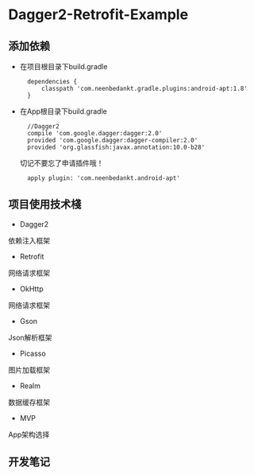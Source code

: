 # Dagger2-Retrofit-Example

## 添加依赖

* 在项目根目录下build.gradle

	 	dependencies {
        	classpath 'com.neenbedankt.gradle.plugins:android-apt:1.8'
    	}
    	
* 在App根目录下build.gradle

		//Dagger2
		compile 'com.google.dagger:dagger:2.0'
    	provided 'com.google.dagger:dagger-compiler:2.0'
    	provided 'org.glassfish:javax.annotation:10.0-b28'
    	
  切记不要忘了申请插件哦！
  
  		apply plugin: 'com.neenbedankt.android-apt'
  		
  		
## 项目使用技术棧

* Dagger2

依赖注入框架

* Retrofit

网络请求框架

* OkHttp

网络请求框架

* Gson

Json解析框架

* Picasso

图片加载框架

* Realm

数据缓存框架

* MVP

App架构选择

## 开发笔记













  		
 
    	
 